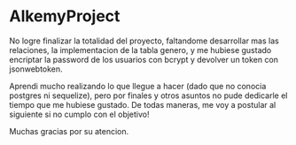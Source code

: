 # AlkemyProject

No logre finalizar la totalidad del proyecto, faltandome desarrollar mas las relaciones, la implementacion de la tabla genero, y me hubiese gustado encriptar 
la password de los usuarios con bcrypt y devolver un token con jsonwebtoken.

Aprendi mucho realizando lo que llegue a hacer (dado que no conocia postgres ni sequelize), pero por finales y otros asuntos no pude dedicarle el tiempo que me hubiese gustado. 
De todas maneras, me voy a postular al siguiente si no cumplo con el objetivo!

Muchas gracias por su atencion.
